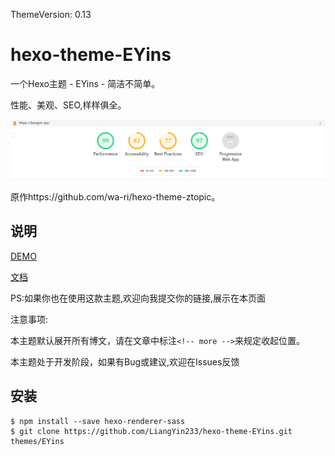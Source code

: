 ThemeVersion: 0.13
# hexo-theme-EYins
一个Hexo主题 - EYins - 简洁不简单。

性能、美观、SEO,样样俱全。

![截图](EYins.png)

原作https://github.com/wa-ri/hexo-theme-ztopic。

## 说明
[DEMO](https://liangyin.xyz)

[文档](https://github.com/LiangYin233/EYins-docs/)

PS:如果你也在使用这款主题,欢迎向我提交你的链接,展示在本页面

注意事项:

本主题默认展开所有博文，请在文章中标注``<!-- more -->``来规定收起位置。

本主题处于开发阶段，如果有Bug或建议,欢迎在Issues反馈

## 安装
```
$ npm install --save hexo-renderer-sass
$ git clone https://github.com/LiangYin233/hexo-theme-EYins.git themes/EYins
```

